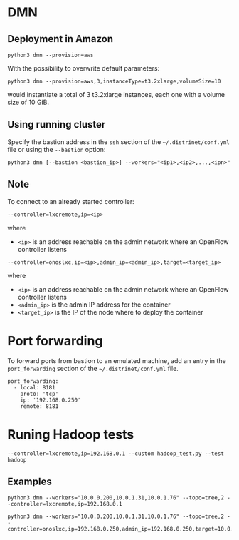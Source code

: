 # DMN

## Deployment in Amazon

```
python3 dmn --provision=aws
```

With the possibility to overwrite default parameters:

```
python3 dmn --provision=aws,3,instanceType=t3.2xlarge,volumeSize=10
```

would instantiate a total of 3 t3.2xlarge instances, each one with a volume
size of 10 GiB.

## Using running cluster

Specify the bastion address in the `ssh` section of the `~/.distrinet/conf.yml`
file or using the `--bastion` option:

```
python3 dmn [--bastion <bastion_ip>] --workers="<ip1>,<ip2>,...,<ipn>"
```

## Note

To connect to an already started controller:

```
--controller=lxcremote,ip=<ip>
```

where

* `<ip>` is an address reachable on the admin network where an OpenFlow controller listens

```
--controller=onoslxc,ip=<ip>,admin_ip=<admin_ip>,target=<target_ip>
```

where

* `<ip>` is an address reachable on the admin network where an OpenFlow controller listens
* `<admin_ip>` is the admin IP address for the container
* `<target_ip>` is the IP of the node where to deploy the container


# Port forwarding

To forward ports from bastion to an emulated machine, add an entry in the
`port_forwarding` section of the `~/.distrinet/conf.yml` file.

```
port_forwarding:
  - local: 8181
    proto: 'tcp'
    ip: '192.168.0.250'
    remote: 8181
```

# Runing Hadoop tests

```
--controller=lxcremote,ip=192.168.0.1 --custom hadoop_test.py --test hadoop
```

## Examples

```
python3 dmn --workers="10.0.0.200,10.0.1.31,10.0.1.76" --topo=tree,2 --controller=lxcremote,ip=192.168.0.1
```

```
python3 dmn --workers="10.0.0.200,10.0.1.31,10.0.1.76" --topo=tree,2 --controller=onoslxc,ip=192.168.0.250,admin_ip=192.168.0.250,target=10.0.0.200
```
